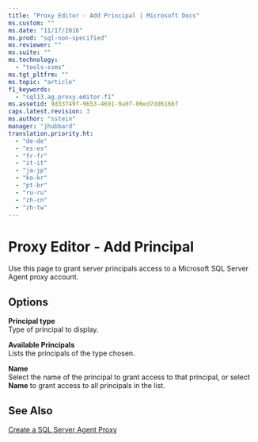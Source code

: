 ```yaml
---
title: "Proxy Editor - Add Principal | Microsoft Docs"
ms.custom: ""
ms.date: "11/17/2016"
ms.prod: "sql-non-specified"
ms.reviewer: ""
ms.suite: ""
ms.technology: 
  - "tools-ssms"
ms.tgt_pltfrm: ""
ms.topic: "article"
f1_keywords: 
  - "sql13.ag.proxy.editor.f1"
ms.assetid: 9d33749f-9653-4691-9a0f-06ed7dd6166f
caps.latest.revision: 3
ms.author: "sstein"
manager: "jhubbard"
translation.priority.ht: 
  - "de-de"
  - "es-es"
  - "fr-fr"
  - "it-it"
  - "ja-jp"
  - "ko-kr"
  - "pt-br"
  - "ru-ru"
  - "zh-cn"
  - "zh-tw"
---
```

# Proxy Editor - Add Principal
Use this page to grant server principals access to a Microsoft SQL Server Agent proxy account.  
  
## Options  
**Principal type**  
Type of principal to display.  
  
**Available Principals**  
Lists the principals of the type chosen.  
  
**Name**  
Select the name of the principal to grant access to that principal, or select **Name** to grant access to all principals in the list.  
  
## See Also  
[Create a SQL Server Agent Proxy](../ssms/create-a-sql-server-agent-proxy.md)  
  
